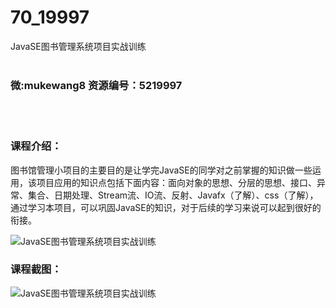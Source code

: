# 70_19997
JavaSE图书管理系统项目实战训练
<br/></br>
<h3>微:mukewang8 资源编号：5219997</h3>
<br/></br>
<h3>课程介绍：</h3>
<p>图书馆管理小项目的主要目的是让学完<a title="查看与 JavaSE 相关的文章" target="_blank">JavaSE</a>的同学对之前掌握的知识做一些运用，该项目应用的知识点包括下面内容：面向对象的思想、分层的思想、接口、异常、集合、日期处理、Stream流、IO流、反射、Javafx（了解）、css（了解），通过学习本项目，可以巩固JavaSE的知识，对于后续的学习来说可以起到很好的衔接。</p>
<p><img src="https://www.ko996.com/wp-content/uploads/img/2021/05/1-57-300x201.png" alt="JavaSE图书管理系统项目实战训练"></p>
<div class="info-desc">
<h3>课程截图：</h3>
<p><img src="https://www.ko996.com/wp-content/uploads/img/2021/05/2-63.png" alt="JavaSE图书管理系统项目实战训练"></p>


			
</div>
